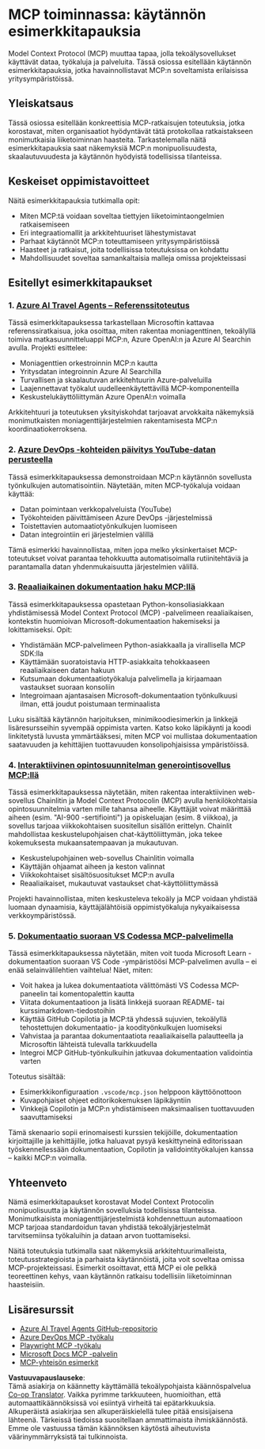 <!--
CO_OP_TRANSLATOR_METADATA:
{
  "original_hash": "671162f2687253f22af11187919ed02d",
  "translation_date": "2025-06-21T13:56:40+00:00",
  "source_file": "09-CaseStudy/README.md",
  "language_code": "fi"
}
-->
# MCP toiminnassa: käytännön esimerkkitapauksia

Model Context Protocol (MCP) muuttaa tapaa, jolla tekoälysovellukset käyttävät dataa, työkaluja ja palveluita. Tässä osiossa esitellään käytännön esimerkkitapauksia, jotka havainnollistavat MCP:n soveltamista erilaisissa yritysympäristöissä.

## Yleiskatsaus

Tässä osiossa esitellään konkreettisia MCP-ratkaisujen toteutuksia, jotka korostavat, miten organisaatiot hyödyntävät tätä protokollaa ratkaistakseen monimutkaisia liiketoiminnan haasteita. Tarkastelemalla näitä esimerkkitapauksia saat näkemyksiä MCP:n monipuolisuudesta, skaalautuvuudesta ja käytännön hyödyistä todellisissa tilanteissa.

## Keskeiset oppimistavoitteet

Näitä esimerkkitapauksia tutkimalla opit:

- Miten MCP:tä voidaan soveltaa tiettyjen liiketoimintaongelmien ratkaisemiseen
- Eri integraatiomallit ja arkkitehtuuriset lähestymistavat
- Parhaat käytännöt MCP:n toteuttamiseen yritysympäristöissä
- Haasteet ja ratkaisut, joita todellisissa toteutuksissa on kohdattu
- Mahdollisuudet soveltaa samankaltaisia malleja omissa projekteissasi

## Esitellyt esimerkkitapaukset

### 1. [Azure AI Travel Agents – Referenssitoteutus](./travelagentsample.md)

Tässä esimerkkitapauksessa tarkastellaan Microsoftin kattavaa referenssiratkaisua, joka osoittaa, miten rakentaa moniagenttinen, tekoälyllä toimiva matkasuunnittelu­appi MCP:n, Azure OpenAI:n ja Azure AI Searchin avulla. Projekti esittelee:

- Moniagenttien orkestroinnin MCP:n kautta
- Yritysdatan integroinnin Azure AI Searchilla
- Turvallisen ja skaalautuvan arkkitehtuurin Azure-palveluilla
- Laajennettavat työkalut uudelleenkäytettävillä MCP-komponenteilla
- Keskustelukäyttöliittymän Azure OpenAI:n voimalla

Arkkitehtuuri ja toteutuksen yksityiskohdat tarjoavat arvokkaita näkemyksiä monimutkaisten moniagenttijärjestelmien rakentamisesta MCP:n koordinaatiokerroksena.

### 2. [Azure DevOps -kohteiden päivitys YouTube-datan perusteella](./UpdateADOItemsFromYT.md)

Tässä esimerkkitapauksessa demonstroidaan MCP:n käytännön sovellusta työnkulkujen automatisointiin. Näytetään, miten MCP-työkaluja voidaan käyttää:

- Datan poimintaan verkkopalveluista (YouTube)
- Työkohteiden päivittämiseen Azure DevOps -järjestelmissä
- Toistettavien automaatiotyönkulkujen luomiseen
- Datan integrointiin eri järjestelmien välillä

Tämä esimerkki havainnollistaa, miten jopa melko yksinkertaiset MCP-toteutukset voivat parantaa tehokkuutta automatisoimalla rutiinitehtäviä ja parantamalla datan yhdenmukaisuutta järjestelmien välillä.

### 3. [Reaaliaikainen dokumentaation haku MCP:llä](./docs-mcp/README.md)

Tässä esimerkkitapauksessa opastetaan Python-konsoliasiakkaan yhdistämisessä Model Context Protocol (MCP) -palvelimeen reaaliaikaisen, kontekstin huomioivan Microsoft-dokumentaation hakemiseksi ja lokittamiseksi. Opit:

- Yhdistämään MCP-palvelimeen Python-asiakkaalla ja virallisella MCP SDK:lla
- Käyttämään suoratoistavia HTTP-asiakkaita tehokkaaseen reaaliaikaiseen datan hakuun
- Kutsumaan dokumentaatiotyökaluja palvelimella ja kirjaamaan vastaukset suoraan konsoliin
- Integroimaan ajantasaisen Microsoft-dokumentaation työnkulkuusi ilman, että joudut poistumaan terminaalista

Luku sisältää käytännön harjoituksen, minimikoodiesimerkin ja linkkejä lisäresursseihin syvempää oppimista varten. Katso koko läpikäynti ja koodi linkitetystä luvusta ymmärtääksesi, miten MCP voi mullistaa dokumentaation saatavuuden ja kehittäjien tuottavuuden konsolipohjaisissa ympäristöissä.

### 4. [Interaktiivinen opintosuunnitelman generointisovellus MCP:llä](./docs-mcp/README.md)

Tässä esimerkkitapauksessa näytetään, miten rakentaa interaktiivinen web-sovellus Chainlitin ja Model Context Protocolin (MCP) avulla henkilökohtaisia opintosuunnitelmia varten mille tahansa aiheelle. Käyttäjät voivat määrittää aiheen (esim. "AI-900 -sertifiointi") ja opiskeluajan (esim. 8 viikkoa), ja sovellus tarjoaa viikkokohtaisen suositellun sisällön erittelyn. Chainlit mahdollistaa keskustelupohjaisen chat-käyttöliittymän, joka tekee kokemuksesta mukaansatempaavan ja mukautuvan.

- Keskustelupohjainen web-sovellus Chainlitin voimalla
- Käyttäjän ohjaamat aiheen ja keston valinnat
- Viikkokohtaiset sisältösuositukset MCP:n avulla
- Reaaliaikaiset, mukautuvat vastaukset chat-käyttöliittymässä

Projekti havainnollistaa, miten keskusteleva tekoäly ja MCP voidaan yhdistää luomaan dynaamisia, käyttäjälähtöisiä oppimistyökaluja nykyaikaisessa verkkoympäristössä.

### 5. [Dokumentaatio suoraan VS Codessa MCP-palvelimella](./docs-mcp/README.md)

Tässä esimerkkitapauksessa näytetään, miten voit tuoda Microsoft Learn -dokumentaation suoraan VS Code -ympäristöösi MCP-palvelimen avulla – ei enää selainvälilehtien vaihtelua! Näet, miten:

- Voit hakea ja lukea dokumentaatiota välittömästi VS Codessa MCP-paneelin tai komentopalettin kautta
- Viitata dokumentaatioon ja lisätä linkkejä suoraan README- tai kurssimarkdown-tiedostoihin
- Käyttää GitHub Copilotia ja MCP:tä yhdessä sujuvien, tekoälyllä tehostettujen dokumentaatio- ja koodityönkulkujen luomiseksi
- Vahvistaa ja parantaa dokumentaatiota reaaliaikaisella palautteella ja Microsoftin lähteistä tulevalla tarkkuudella
- Integroi MCP GitHub-työnkulkuihin jatkuvaa dokumentaation validointia varten

Toteutus sisältää:
- Esimerkkikonfiguraation `.vscode/mcp.json` helppoon käyttöönottoon
- Kuvapohjaiset ohjeet editorikokemuksen läpikäyntiin
- Vinkkejä Copilotin ja MCP:n yhdistämiseen maksimaalisen tuottavuuden saavuttamiseksi

Tämä skenaario sopii erinomaisesti kurssien tekijöille, dokumentaation kirjoittajille ja kehittäjille, jotka haluavat pysyä keskittyneinä editorissaan työskennellessään dokumentaation, Copilotin ja validointityökalujen kanssa – kaikki MCP:n voimalla.

## Yhteenveto

Nämä esimerkkitapaukset korostavat Model Context Protocolin monipuolisuutta ja käytännön sovelluksia todellisissa tilanteissa. Monimutkaisista moniagenttijärjestelmistä kohdennettuun automaatioon MCP tarjoaa standardoidun tavan yhdistää tekoälyjärjestelmät tarvitsemiinsa työkaluihin ja dataan arvon tuottamiseksi.

Näitä toteutuksia tutkimalla saat näkemyksiä arkkitehtuurimalleista, toteutusstrategioista ja parhaista käytännöistä, joita voit soveltaa omissa MCP-projekteissasi. Esimerkit osoittavat, että MCP ei ole pelkkä teoreettinen kehys, vaan käytännön ratkaisu todellisiin liiketoiminnan haasteisiin.

## Lisäresurssit

- [Azure AI Travel Agents GitHub-repositorio](https://github.com/Azure-Samples/azure-ai-travel-agents)
- [Azure DevOps MCP -työkalu](https://github.com/microsoft/azure-devops-mcp)
- [Playwright MCP -työkalu](https://github.com/microsoft/playwright-mcp)
- [Microsoft Docs MCP -palvelin](https://github.com/MicrosoftDocs/mcp)
- [MCP-yhteisön esimerkit](https://github.com/microsoft/mcp)

**Vastuuvapauslauseke**:  
Tämä asiakirja on käännetty käyttämällä tekoälypohjaista käännöspalvelua [Co-op Translator](https://github.com/Azure/co-op-translator). Vaikka pyrimme tarkkuuteen, huomioithan, että automaattikäännöksissä voi esiintyä virheitä tai epätarkkuuksia. Alkuperäistä asiakirjaa sen alkuperäiskielellä tulee pitää ensisijaisena lähteenä. Tärkeissä tiedoissa suositellaan ammattimaista ihmiskäännöstä. Emme ole vastuussa tämän käännöksen käytöstä aiheutuvista väärinymmärryksistä tai tulkinnoista.